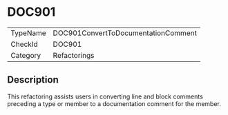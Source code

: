 # DOC901

<table>
<tr>
  <td>TypeName</td>
  <td>DOC901ConvertToDocumentationComment</td>
</tr>
<tr>
  <td>CheckId</td>
  <td>DOC901</td>
</tr>
<tr>
  <td>Category</td>
  <td>Refactorings</td>
</tr>
</table>

## Description

This refactoring assists users in converting line and block comments preceding a type or member to a documentation
comment for the member.
